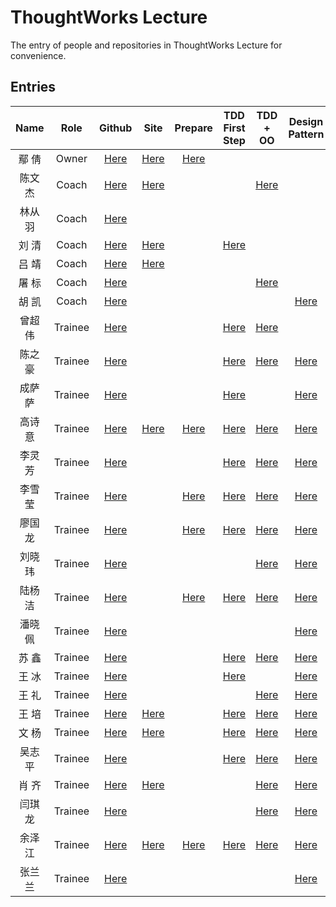 # ThoughtWorks Lecture

The entry of people and repositories in ThoughtWorks Lecture for convenience.

## Entries

| Name | Role | Github | Site | Prepare | TDD First Step | TDD + OO | Design Pattern | Web One |
|:----:|:----:|:------:|:----:|:-------:|:--------------:|:--------:|:--------------:|:-------:|
| 鄢  倩 | Owner | [Here][yq-github] | [Here][yq-site] | [Here][yq-repo-0] |  |  |
| 陈文杰 | Coach | [Here][cwj-github] | [Here][cwj-site] |  |  | [Here][cwj-repo-2] |
| 林从羽 | Coach | [Here][lcy-github] |  |  |  |  |
| 刘  清 | Coach | [Here][lq-github] | [Here][lq-site] |  | [Here][lq-repo-1] |  |
| 吕  靖 | Coach | [Here][lj-github] | [Here][lj-site] |  |  |  |  | [Here][lj-repo-4] |
| 屠  标 | Coach | [Here][tb-github] |  |  |  | [Here][tb-repo-2] |
| 胡  凯 | Coach | [Here][hk-github] |  |  |  |  | [Here][hk-repo-3] |
| 曾超伟 | Trainee | [Here][zcw-github] |  |  | [Here][zcw-repo-1] | [Here][zcw-repo-2] |  | 
| 陈之豪 | Trainee | [Here][czh-github] |  |  | [Here][czh-repo-1] | [Here][czh-repo-2] | [Here][czh-repo-3] |
| 成萨萨 | Trainee | [Here][css-github] |  |  | [Here][css-repo-1] |  | [Here][css-repo-3] |
| 高诗意 | Trainee | [Here][gsy-github] | [Here][gsy-site] | [Here][gsy-repo-0] | [Here][gsy-repo-1] | [Here][gsy-repo-2] | [Here][gsy-repo-3] |
| 李灵芳 | Trainee | [Here][llf-github] |  |  | [Here][llf-repo-1] | [Here][llf-repo-2] | [Here][llf-repo-3] |
| 李雪莹 | Trainee | [Here][lxy-github] |  | [Here][lxy-repo-0] | [Here][lxy-repo-1] | [Here][lxy-repo-2] | [Here][lxy-repo-3] |
| 廖国龙 | Trainee | [Here][lgl-github] |  | [Here][lgl-repo-0] | [Here][lgl-repo-1] | [Here][lgl-repo-2] | [Here][lgl-repo-3] | 
| 刘晓玮 | Trainee | [Here][lxw-github] |  |  |  | [Here][lxw-repo-2] | [Here][lxw-repo-3] |
| 陆杨洁 | Trainee | [Here][lyj-github] |  | [Here][lyj-repo-0] | [Here][lyj-repo-1] | [Here][lyj-repo-2] | [Here][lyj-repo-3] | 
| 潘晓佩 | Trainee | [Here][pxp-github] |  |  |  |  | [Here][pxp-repo-3] 
| 苏  鑫 | Trainee | [Here][sx-github] |  |  | [Here][sx-repo-1] | [Here][sx-repo-2] | [Here][sx-repo-3] |
| 王  冰 | Trainee | [Here][wb-github] |  |  | [Here][wb-repo-1] |  | [Here][wb-repo-3] |
| 王  礼 | Trainee | [Here][wl-github] |  |  |  | [Here][wl-repo-2] | [Here][wl-repo-3] |
| 王  培 | Trainee | [Here][wp-github] | [Here][wp-site] |  | [Here][wp-repo-1] | [Here][wp-repo-2] | [Here][wp-repo-3] |
| 文  杨 | Trainee | [Here][wy-github] | [Here][wy-site] |  | [Here][wy-repo-1] | [Here][wy-repo-2] |  [Here][wy-repo-3] | 
| 吴志平 | Trainee | [Here][wzp-github] |  |  | [Here][wzp-repo-1] | [Here][wzp-repo-2] | [Here][wzp-repo-3] | [Here][wzp-repo-4] |
| 肖  齐 | Trainee | [Here][xq-github] | [Here][xq-site] |  |  | [Here][xq-repo-2] | [Here][xq-repo-3] |
| 闫琪龙 | Trainee | [Here][yql-github] |  |  |  | [Here][yql-repo-2] | [Here][yql-repo-3] |
| 余泽江 | Trainee | [Here][yzj-github] | [Here][yzj-site] | [Here][yzj-repo-0] | [Here][yzj-repo-1] | [Here][yzj-repo-2] | [Here][yzj-repo-3] |
| 张兰兰 | Trainee | [Here][zll-github] |  |  |  |  | [Here][zll-repo-3] |




[yq-github]: https://github.com/qianyan
[yq-site]: http://yanqian.me/
[yq-repo-0]: https://github.com/qianyan/homework


[cwj-github]: https://github.com/Habens
[cwj-site]: http://habens.github.io/
[cwj-repo-2]: https://github.com/Habens/arena

[hy-github]: about:blank
[hy-site]: about:blank

[lcy-github]: https://github.com/linesh-simplicity
[lcy-site]: about:blank

[lf-github]: about:blank
[lf-site]: about:blank

[lq-github]: https://github.com/kenpusney
[lq-site]: http://blog.kimleo.net/
[lq-repo-1]: https://github.com/kenpusney/tdd-workshop-guess

[lj-github]: https://github.com/JimmyLv
[lj-site]: http://blog.jimmylv.info/
[lj-repo-4]: https://github.com/JimmyLv/thwo-bookshelf

[tb-github]: https://github.com/tuberrabbit
[tb-site]: about:blank
[tb-repo-2]: https://github.com/tuberrabbit/boxing-games

[hk-github]: https://github.com/WrongKey
[hk-site]: about:blank
[hk-repo-3]: https://github.com/WrongKey/Pos_step_by_step


[zcw-github]: https://github.com/slizeng
[zcw-site]: about:blank
[zcw-repo-0]: about:blank
[zcw-repo-1]: https://github.com/slizeng/homework_1
[zcw-repo-2]: https://github.com/slizeng/ArenaGame
[zcw-repo-3]: about:blank

[czh-github]: https://github.com/MMMr-chen
[czh-site]: about:blank
[czh-repo-0]: about:blank
[czh-repo-1]: https://github.com/MMMr-chen/TW
[czh-repo-2]: https://github.com/MMMr-chen/Arena
[czh-repo-3]: https://github.com/MMMr-chen/TW

[css-github]: https://github.com/Sasa33
[css-site]: about:blank
[css-repo-0]: about:blank
[css-repo-1]: https://github.com/Sasa33/TW-guess-number-game-2
[css-repo-2]: about:blank
[css-repo-3]: https://github.com/Sasa33/POS_Machine

[gsy-github]: https://github.com/cqupt-gsy
[gsy-site]: http://cqupt-gsy.github.io/
[gsy-repo-0]: https://github.com/cqupt-gsy/homework
[gsy-repo-1]: https://github.com/cqupt-gsy/homework
[gsy-repo-2]: https://github.com/cqupt-gsy/homework
[gsy-repo-3]: https://github.com/cqupt-gsy/homework

[llf-github]: https://github.com/lingHender
[llf-site]: about:blank
[llf-repo-0]: about:blank
[llf-repo-1]: https://github.com/lingHender/ThoughtWorkLearning
[llf-repo-2]: https://github.com/lingHender/arena
[llf-repo-3]: https://github.com/lingHender/PosMachine

[lxy-github]: https://github.com/lixueying
[lxy-site]: about:blank
[lxy-repo-0]: https://github.com/lixueying/homework
[lxy-repo-1]: https://github.com/lixueying/tdd-workshop-guess
[lxy-repo-2]: https://github.com/lixueying/arena
[lxy-repo-3]: https://github.com/lixueying/Pos_step_by_step

[lgl-github]: https://github.com/Dragon-L
[lgl-site]: about:blank
[lgl-repo-0]: https://github.com/Dragon-L/homework
[lgl-repo-1]: https://github.com/Dragon-L/homework-2
[lgl-repo-2]: https://github.com/Dragon-L/homework-3
[lgl-repo-3]: https://github.com/Dragon-L/homework-4

[lxw-github]: https://github.com/XiaoVLiu
[lxw-site]: about:blank
[lxw-repo-0]: about:blank
[lxw-repo-1]: about:blank
[lxw-repo-2]: https://github.com/XiaoVLiu/TW
[lxw-repo-3]: https://github.com/XiaoVLiu/PosMachine

[lyj-github]: https://github.com/JellyLu
[lyj-site]: about:blank
[lyj-repo-0]: https://github.com/JellyLu/homework-one-collections
[lyj-repo-1]: https://github.com/JellyLu/TW
[lyj-repo-2]: https://github.com/JellyLu/Arena
[lyj-repo-3]: https://github.com/JellyLu/PosMachine

[pxp-github]: https://github.com/sara-pan
[pxp-site]: about:blank
[pxp-repo-0]: about:blank
[pxp-repo-1]: about:blank
[pxp-repo-2]: about:blank
[pxp-repo-3]: https://github.com/sara-pan/PosMachine

[sx-github]: https://github.com/xloypaypa
[sx-site]: about:blank
[sx-repo-0]: about:blank
[sx-repo-1]: https://github.com/xloypaypa/TW
[sx-repo-2]: https://github.com/xloypaypa/TW
[sx-repo-3]: https://github.com/xloypaypa/TW

[wb-github]: https://github.com/idolice
[wb-site]: about:blank
[wb-repo-0]: about:blank
[wb-repo-1]: https://github.com/idolice/game
[wb-repo-2]: about:blank
[wb-repo-3]: https://github.com/idolice/pos

[wl-github]: https://github.com/wanglicq
[wl-site]: about:blank
[wl-repo-0]: about:blank
[wl-repo-1]: about:blank
[wl-repo-2]: https://github.com/wanglicq/11_28homework_FightGame
[wl-repo-3]: https://github.com/wanglicq/12_5homework_posmachine

[wp-github]: https://github.com/Json-w
[wp-site]: http://blog.jsonwang.top/
[wp-repo-0]: about:blank
[wp-repo-1]: https://github.com/Json-w/tdd-homeWork-guessGame
[wp-repo-2]: https://github.com/Json-w/Arena
[wp-repo-3]: https://github.com/Json-w/posSystem

[wy-github]: https://github.com/uazw
[wy-site]: http://uazw.github.io/
[wy-repo-0]: about:blank
[wy-repo-1]: https://github.com/uazw/tw-guess-game
[wy-repo-2]: https://github.com/uazw/arena
[wy-repo-3]: https://github.com/uazw/pos

[wzp-github]: https://github.com/stayrascal
[wzp-site]: about:blank
[wzp-repo-0]: about:blank
[wzp-repo-1]: https://github.com/stayrascal/tdd-workshop-guess
[wzp-repo-2]: https://github.com/stayrascal/tdd-arena
[wzp-repo-3]: https://github.com/stayrascal/tdd-pos
[wzp-repo-4]: https://github.com/stayrascal/bookshelf

[xq-github]: https://github.com/xiaoqi05
[xq-site]: http://my.oschina.net/crazy261
[xq-repo-0]: about:blank
[xq-repo-1]: about:blank
[xq-repo-2]: https://github.com/xiaoqi05/tw_oo_arean_homeworlk
[xq-repo-3]: https://github.com/xiaoqi05/Pos_step_by_step3

[yql-github]: https://github.com/benben198805
[yql-site]: about:blank
[yql-repo-0]: about:blank
[yql-repo-1]: about:blank
[yql-repo-2]: https://github.com/benben198805/thoughtworks2-tdd-oo-
[yql-repo-3]: https://github.com/benben198805/thoughtworks3-oo-

[yzj-github]: https://github.com/trotyl
[yzj-site]: http://trotyl.me/
[yzj-repo-0]: https://github.com/trotyl/collection-homework
[yzj-repo-1]: https://github.com/trotyl/guess-number-java
[yzj-repo-2]: https://github.com/trotyl/arena
[yzj-repo-3]: https://github.com/trotyl/pos-machine

[zll-github]: https://github.com/lanlzhang
[zll-site]: about:blank
[zll-repo-0]: about:blank
[zll-repo-1]: about:blank
[zll-repo-2]: about:blank
[zll-repo-3]: https://github.com/lanlzhang/Pos_System
